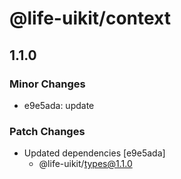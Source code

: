 # @life-uikit/context

## 1.1.0

### Minor Changes

- e9e5ada: update

### Patch Changes

- Updated dependencies [e9e5ada]
  - @life-uikit/types@1.1.0
